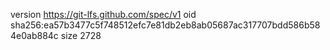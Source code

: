 version https://git-lfs.github.com/spec/v1
oid sha256:ea57b3477c5f748512efc7e81db2eb8ab05687ac317707bdd586b584e0ab884c
size 2728
